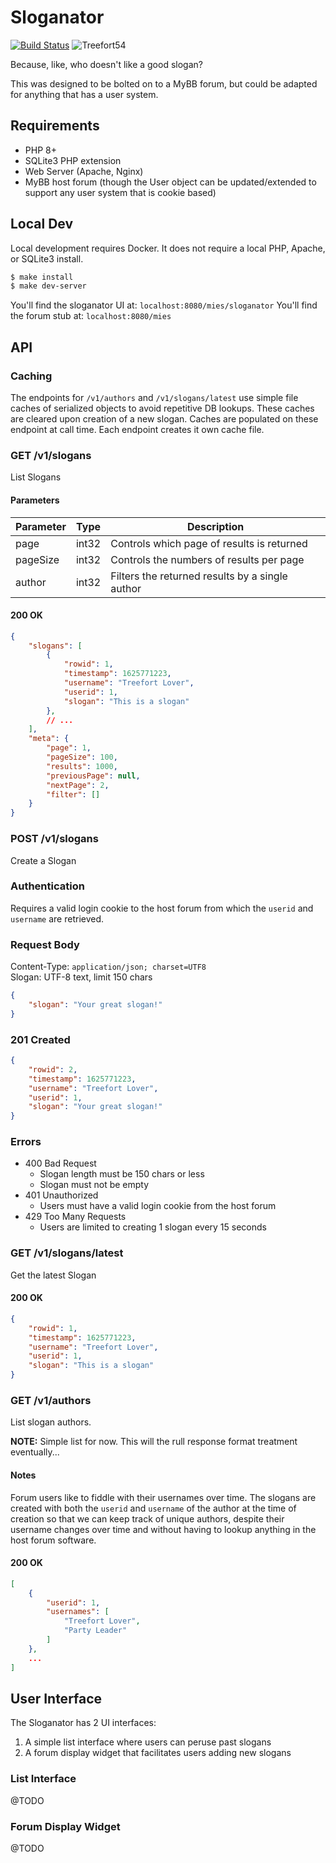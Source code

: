 # Sloganator

[![Build Status](https://github.com/Gipetto/sloganator/actions/workflows/main.yml/badge.svg)](https://github.com/Gipetto/sloganator/actions/workflows/main.yml)
![Treefort54](https://img.shields.io/badge/Treefort-54-blue.svg)

Because, like, who doesn't like a good slogan?

This was designed to be bolted on to a MyBB forum, but could be adapted for anything that has a user system.


## Requirements

- PHP 8+
- SQLite3 PHP extension
- Web Server (Apache, Nginx)
- MyBB host forum (though the User object can be updated/extended to support any user system that is cookie based)


## Local Dev

Local development requires Docker. It does not require a local PHP, Apache, or SQLite3 install.

``` sh
$ make install
$ make dev-server
```

You'll find the sloganator UI at: `localhost:8080/mies/sloganator`
You'll find the forum stub at: `localhost:8080/mies`


## API

### Caching

The endpoints for `/v1/authors` and `/v1/slogans/latest` use simple file caches of serialized objects to avoid repetitive DB lookups. These caches are cleared upon creation of a new slogan. Caches are populated on these endpoint at call time. Each endpoint creates it own cache file.

### GET /v1/slogans

List Slogans

#### Parameters

| Parameter | Type   | Description |
| --------- | ------ | ----------- |
| page      | int32  | Controls which page of results is returned      |
| pageSize  | int32  | Controls the numbers of results per page        |
| author    | int32  | Filters the returned results by a single author |

#### 200 OK
``` json
{
    "slogans": [
        {
            "rowid": 1,
            "timestamp": 1625771223,
            "username": "Treefort Lover",
            "userid": 1,
            "slogan": "This is a slogan"
        },
        // ...
    ],
    "meta": {
        "page": 1,
        "pageSize": 100,
        "results": 1000,
        "previousPage": null,
        "nextPage": 2,
        "filter": []
    }
}
```

### POST /v1/slogans

Create a Slogan

### Authentication

Requires a valid login cookie to the host forum from which the `userid` and `username` are retrieved.

### Request Body

Content-Type: `application/json; charset=UTF8`  
Slogan: UTF-8 text, limit 150 chars

``` json
{
    "slogan": "Your great slogan!"
}
```

### 201 Created

``` json
{
    "rowid": 2,
    "timestamp": 1625771223,
    "username": "Treefort Lover",
    "userid": 1,
    "slogan": "Your great slogan!"
}
```

### Errors

- 400 Bad Request
    - Slogan length must be 150 chars or less
    - Slogan must not be empty
- 401 Unauthorized
    - Users must have a valid login cookie from the host forum
- 429 Too Many Requests
    - Users are limited to creating 1 slogan every 15 seconds

### GET /v1/slogans/latest

Get the latest Slogan

#### 200 OK

``` json
{
    "rowid": 1,
    "timestamp": 1625771223,
    "username": "Treefort Lover",
    "userid": 1,
    "slogan": "This is a slogan"
}
```

### GET /v1/authors

List slogan authors.  

__NOTE:__ Simple list for now. This will the rull response format treatment eventually...

#### Notes

Forum users like to fiddle with their usernames over time. The slogans are created with both the `userid` and `username` of the author at the time of creation so that we can keep track of unique authors, despite their username changes over time and without having to lookup anything in the host forum software.

#### 200 OK

``` json
[
    {
        "userid": 1,
        "usernames": [
            "Treefort Lover",
            "Party Leader"
        ]
    },
    ...
]
```


## User Interface

The Sloganator has 2 UI interfaces:

1. A simple list interface where users can peruse past slogans
2. A forum display widget that facilitates users adding new slogans

### List Interface

@TODO

### Forum Display Widget

@TODO